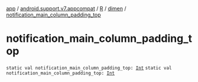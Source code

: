 [app](../../../index.md) / [android.support.v7.appcompat](../../index.md) / [R](../index.md) / [dimen](index.md) / [notification_main_column_padding_top](.)

# notification_main_column_padding_top

`static val notification_main_column_padding_top: `[`Int`](https://kotlinlang.org/api/latest/jvm/stdlib/kotlin/-int/index.html)
`static val notification_main_column_padding_top: `[`Int`](https://kotlinlang.org/api/latest/jvm/stdlib/kotlin/-int/index.html)